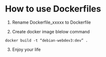 # How to use Dockerfiles
1. Rename Dockerfile_xxxxx to Dockerfile

2. Create docker image blelow command

```shell
docker build -t “debian-webdev3:dev” .
```

3. Enjoy your life